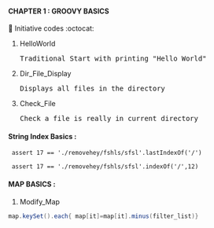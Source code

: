 #### CHAPTER 1 : GROOVY BASICS  <br> 
:green_book: Initiative codes :octocat:
<ol>
<li>HelloWorld</li><pre>Traditional Start with printing "Hello World"</pre>
<li>Dir_File_Display</li><pre>Displays all files in the directory</pre>
<li>Check_File</li><pre>Check a file is really in current directory</pre>
</ol>

#### String Index Basics : <br>

```
 assert 17 == './removehey/fshls/sfsl'.lastIndexOf('/')

 assert 17 == './removehey/fshls/sfsl'.indexOf('/',12)
```

#### MAP BASICS : <br>
1. Modify_Map
```groovy
map.keySet().each{ map[it]=map[it].minus(filter_list)}
```
